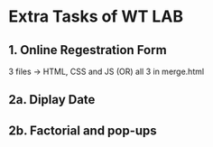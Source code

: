 # Extra Tasks of WT LAB

## 1. Online Regestration Form

3 files -> HTML, CSS and JS (OR) all 3 in merge.html

## 2a. Diplay Date

## 2b. Factorial and pop-ups
